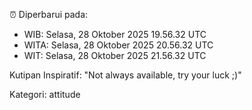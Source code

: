 ⏰ Diperbarui pada:
- WIB: Selasa, 28 Oktober 2025 19.56.32 UTC
- WITA: Selasa, 28 Oktober 2025 20.56.32 UTC
- WIT: Selasa, 28 Oktober 2025 21.56.32 UTC

Kutipan Inspiratif:
"Not always available, try your luck ;)"


Kategori: attitude

